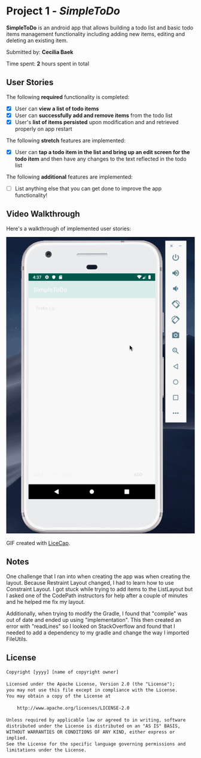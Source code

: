 # Project 1 - *SimpleToDo*

**SimpleToDo** is an android app that allows building a todo list and basic todo items management functionality including adding new items, editing and deleting an existing item.

Submitted by: **Cecilia Baek**

Time spent: **2** hours spent in total

## User Stories

The following **required** functionality is completed:

* [X] User can **view a list of todo items**
* [X] User can **successfully add and remove items** from the todo list
* [X] User's **list of items persisted** upon modification and and retrieved properly on app restart

The following **stretch** features are implemented:

* [X] User can **tap a todo item in the list and bring up an edit screen for the todo item** and then have any changes to the text reflected in the todo list

The following **additional** features are implemented:

* [ ] List anything else that you can get done to improve the app functionality!

## Video Walkthrough

Here's a walkthrough of implemented user stories:

![Walkthrough](walkthrough2.gif)

GIF created with [LiceCap](http://www.cockos.com/licecap/).

## Notes

One challenge that I ran into when creating the app was when creating the layout. Because Restraint Layout changed, 
I had to learn how to use Constraint Layout. I got stuck while trying to add items to the ListLayout but I asked one of the 
CodePath instructors for help after a couple of minutes and he helped me fix my layout. 

Additionally, when trying to modify the Gradle, I found that "compile" was out of date and ended up using "implementation". This
then created an error with "readLines" so I looked on StackOverflow and found that I needed to add a dependency to my gradle and 
change the way I imported FileUtils. 


## License

    Copyright [yyyy] [name of copyright owner]

    Licensed under the Apache License, Version 2.0 (the "License");
    you may not use this file except in compliance with the License.
    You may obtain a copy of the License at

        http://www.apache.org/licenses/LICENSE-2.0

    Unless required by applicable law or agreed to in writing, software
    distributed under the License is distributed on an "AS IS" BASIS,
    WITHOUT WARRANTIES OR CONDITIONS OF ANY KIND, either express or implied.
    See the License for the specific language governing permissions and
    limitations under the License.
